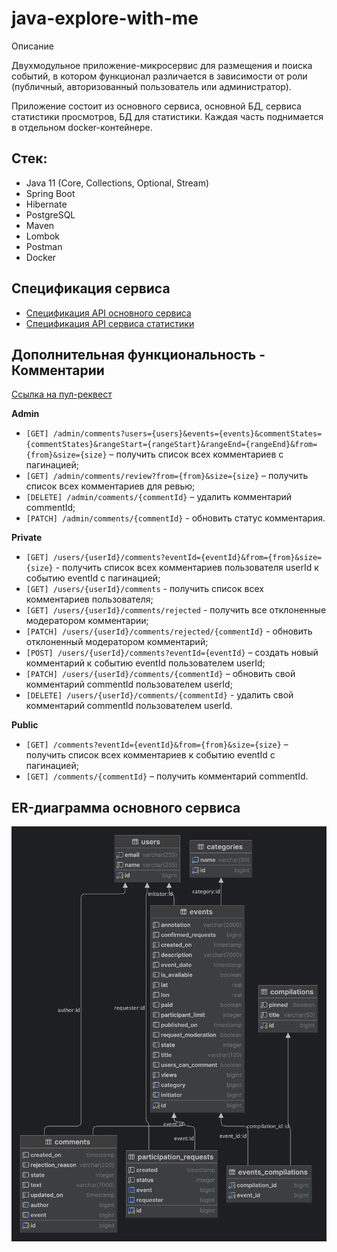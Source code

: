 # java-explore-with-me

Описание

Двухмодульное приложение-микросервис для размещения и поиска событий, в котором функционал различается в зависимости от
роли (публичный, авторизованный пользователь или администратор).

Приложение состоит из основного сервиса, основной БД, сервиса статистики просмотров, БД для статистики. Каждая часть
поднимается в отдельном docker-контейнере.


## Стек:

- Java 11 (Core, Collections, Optional, Stream)
- Spring Boot
- Hibernate
- PostgreSQL
- Maven
- Lombok
- Postman
- Docker

## Спецификация сервиса

- [Спецификация API основного сервиса](./ewm-main-service-spec.json)
- [Спецификация API сервиса статистики](./ewm-stats-service-spec.json)

## Дополнительная функциональность - Комментарии
[Ссылка на пул-реквест](https://github.com/yosychenko/java-explore-with-me/pull/5)

**Admin**
* `[GET] /admin/comments?users={users}&events={events}&commentStates={commentStates}&rangeStart={rangeStart}&rangeEnd={rangeEnd}&from={from}&size={size}` – получить список всех комментариев с пагинацией;
* `[GET] /admin/comments/review?from={from}&size={size}` – получить список всех комментариев для ревью;
* `[DELETE] /admin/comments/{commentId}` – удалить комментарий commentId;
* `[PATCH] /admin/comments/{commentId}` - обновить статус комментария.

**Private**
* `[GET] /users/{userId}/comments?eventId={eventId}&from={from}&size={size}` - получить список всех комментариев пользователя userId к событию eventId с пагинацией;
* `[GET] /users/{userId}/comments` - получить список всех комментариев пользователя;
* `[GET] /users/{userId}/comments/rejected` - получить все отклоненные модератором комментарии;
* `[PATCH] /users/{userId}/comments/rejected/{commentId}` - обновить отклоненный модератором комментарий;
* `[POST] /users/{userId}/comments?eventId={eventId}` – создать новый комментарий к событию eventId пользователем userId;
* `[PATCH] /users/{userId}/comments/{commentId}` – обновить свой комментарий commentId пользователем userId;
* `[DELETE] /users/{userId}/comments/{commentId}` - удалить свой комментарий commentId пользователем userId.

**Public**
* `[GET] /comments?eventId={eventId}&from={from}&size={size}` – получить список всех комментариев к событию eventId с пагинацией;
* `[GET] /comments/{commentId}` – получить комментарий commentId.

## ER-диаграмма основного сервиса

![ewm-service-db-er.png](ewm-service-db-er.png)